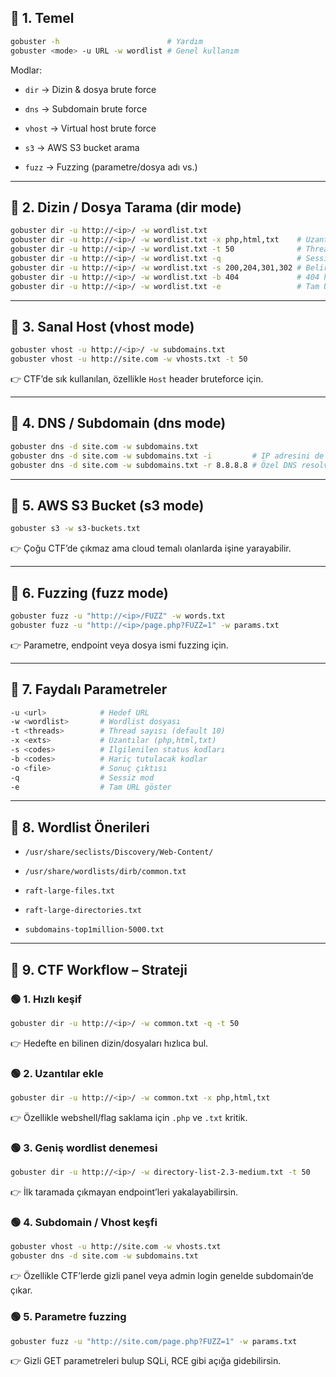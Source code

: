 ## 🔹 1. Temel

```bash
gobuster -h                        # Yardım
gobuster <mode> -u URL -w wordlist # Genel kullanım
```

Modlar:

- `dir` → Dizin & dosya brute force
    
- `dns` → Subdomain brute force
    
- `vhost` → Virtual host brute force
    
- `s3` → AWS S3 bucket arama
    
- `fuzz` → Fuzzing (parametre/dosya adı vs.)
    

---

## 🔹 2. Dizin / Dosya Tarama (dir mode)

```bash
gobuster dir -u http://<ip>/ -w wordlist.txt
gobuster dir -u http://<ip>/ -w wordlist.txt -x php,html,txt    # Uzantı denemesi
gobuster dir -u http://<ip>/ -w wordlist.txt -t 50              # Thread sayısı
gobuster dir -u http://<ip>/ -w wordlist.txt -q                 # Sessiz mod
gobuster dir -u http://<ip>/ -w wordlist.txt -s 200,204,301,302 # Belirli status kodları
gobuster dir -u http://<ip>/ -w wordlist.txt -b 404             # 404 hariç göster
gobuster dir -u http://<ip>/ -w wordlist.txt -e                 # Tam URL göster
```

---

## 🔹 3. Sanal Host (vhost mode)

```bash
gobuster vhost -u http://<ip>/ -w subdomains.txt
gobuster vhost -u http://site.com -w vhosts.txt -t 50
```

👉 CTF’de sık kullanılan, özellikle `Host` header bruteforce için.

---

## 🔹 4. DNS / Subdomain (dns mode)

```bash
gobuster dns -d site.com -w subdomains.txt
gobuster dns -d site.com -w subdomains.txt -i         # IP adresini de göster
gobuster dns -d site.com -w subdomains.txt -r 8.8.8.8 # Özel DNS resolver
```

---

## 🔹 5. AWS S3 Bucket (s3 mode)

```bash
gobuster s3 -w s3-buckets.txt
```

👉 Çoğu CTF’de çıkmaz ama cloud temalı olanlarda işine yarayabilir.

---

## 🔹 6. Fuzzing (fuzz mode)

```bash
gobuster fuzz -u "http://<ip>/FUZZ" -w words.txt
gobuster fuzz -u "http://<ip>/page.php?FUZZ=1" -w params.txt
```

👉 Parametre, endpoint veya dosya ismi fuzzing için.

---

## 🔹 7. Faydalı Parametreler

```bash
-u <url>            # Hedef URL
-w <wordlist>       # Wordlist dosyası
-t <threads>        # Thread sayısı (default 10)
-x <exts>           # Uzantılar (php,html,txt)
-s <codes>          # İlgilenilen status kodları
-b <codes>          # Hariç tutulacak kodlar
-o <file>           # Sonuç çıktısı
-q                  # Sessiz mod
-e                  # Tam URL göster
```

---

## 🔹 8. Wordlist Önerileri

- `/usr/share/seclists/Discovery/Web-Content/`
    
- `/usr/share/wordlists/dirb/common.txt`
    
- `raft-large-files.txt`
    
- `raft-large-directories.txt`
    
- `subdomains-top1million-5000.txt`
    

---

## 🔹 9. CTF Workflow – Strateji

### 🟢 1. Hızlı keşif

```bash
gobuster dir -u http://<ip>/ -w common.txt -q -t 50
```

👉 Hedefte en bilinen dizin/dosyaları hızlıca bul.

### 🟢 2. Uzantılar ekle

```bash
gobuster dir -u http://<ip>/ -w common.txt -x php,html,txt
```

👉 Özellikle webshell/flag saklama için `.php` ve `.txt` kritik.

### 🟢 3. Geniş wordlist denemesi

```bash
gobuster dir -u http://<ip>/ -w directory-list-2.3-medium.txt -t 50
```

👉 İlk taramada çıkmayan endpoint’leri yakalayabilirsin.

### 🟢 4. Subdomain / Vhost keşfi

```bash
gobuster vhost -u http://site.com -w vhosts.txt
gobuster dns -d site.com -w subdomains.txt
```

👉 Özellikle CTF’lerde gizli panel veya admin login genelde subdomain’de çıkar.

### 🟢 5. Parametre fuzzing

```bash
gobuster fuzz -u "http://site.com/page.php?FUZZ=1" -w params.txt
```

👉 Gizli GET parametreleri bulup SQLi, RCE gibi açığa gidebilirsin.
